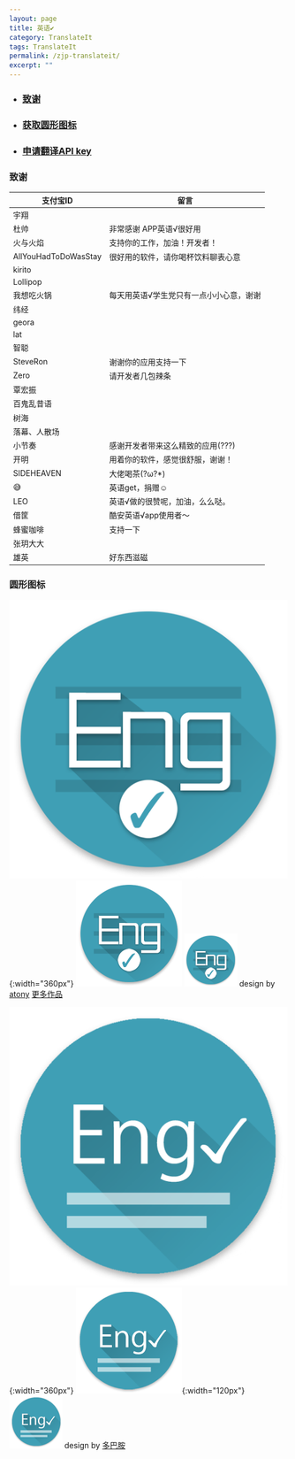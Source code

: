 ```yaml
---
layout: page
title: 英语✔
category: TranslateIt
tags: TranslateIt
permalink: /zjp-translateit/
excerpt: ""
---
```

- ### [致谢](#致谢)
    
- ### [获取圆形图标](#获取圆形图标)
    
- ### [申请翻译API key](/2016/09/bing-and-youdao-translation-api-applications/)
    
### 致谢

|支付宝ID|留言|
| ----- |---|
|宇翔|
|杜帅|非常感谢 APP英语√很好用|
|火与火焰|支持你的工作，加油！开发者！|
|AllYouHadToDoWasStay|很好用的软件，请你喝杯饮料聊表心意|
|kirito|
|Lollipop|
|我想吃火锅|每天用英语√学生党只有一点小小心意，谢谢|
|纬经|
|geora|
|lat|
|智聪|
|SteveRon|谢谢你的应用支持一下|
|Zero|请开发者几包辣条|
|覃宏振|
|百鬼乱昔语|
|树海|
|落幕、人散场|
|小节奏|感谢开发者带来这么精致的应用(???)|
|开明|用着你的软件，感觉很舒服，谢谢！|
|SIDEHEAVEN|大佬喝茶(?ω?*)|
|😅|英语get，捐赠☺|
|LEO|英语√做的很赞呢，加油，么么哒。|
|借筐|酷安英语√app使用者～|
|蜂蜜咖啡|支持一下|
|张玥大大|
|雄英|好东西滋磁|

### 圆形图标
![](/assets/images/ic_launcher_round_512.png){:width="360px"} ![](/assets/images/ic_launcher_round_192.png) ![](/assets/images/ic_launcher_round_96.png)
design by [atony](https://www.coolapk.com/u/474222) [更多作品](https://www.coolapk.com/apk/com.atony.iconpack.originalwish)

![](/assets/images/ic_launcher_round2_512.png){:width="360px"}
![](/assets/images/ic_launcher_round2_192.png){:width="120px"}
![](/assets/images/ic_launcher_round2_96.png)
design by [多巴胺](https://www.coolapk.com/u/490824)
